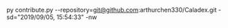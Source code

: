 py contribute.py --repository=git@github.com:arthurchen330/Caladex.git -sd="2019/09/05, 15:54:33" -nw